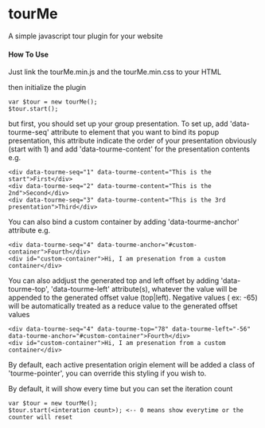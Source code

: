 # tourMe
A simple javascript tour plugin for your website

#### How To Use

Just link the tourMe.min.js and the tourMe.min.css to your HTML

then initialize the plugin

```
var $tour = new tourMe();
$tour.start();
```

but first, you should set up your group presentation. To set up, add 'data-tourme-seq' attribute to element that you want to bind its popup presentation, this attribute indicate the order of your presentation obviously (start with 1) and add 'data-tourme-content' for the presentation contents e.g.

```
<div data-tourme-seq="1" data-tourme-content="This is the start">First</div>
<div data-tourme-seq="2" data-tourme-content="This is the 2nd">Second</div>
<div data-tourme-seq="3" data-tourme-content="This is the 3rd presentation">Third</div>
```
You can also bind a custom container by adding 'data-tourme-anchor' attribute e.g.

```
<div data-tourme-seq="4" data-tourme-anchor="#custom-container">Fourth</div>
<div id="custom-container">Hi, I am presenation from a custom container</div>
```

You can also addjust the generated top and left offset by adding 'data-tourme-top', 'data-tourme-left' attribute(s), whatever the value will be appended to the generated offset value (top|left). Negative values ( ex: -65) will be automatically treated as a reduce value to the generated offset values
```
<div data-tourme-seq="4" data-tourme-top="78" data-tourme-left="-56" data-tourme-anchor="#custom-container">Fourth</div>
<div id="custom-container">Hi, I am presenation from a custom container</div>
```

By default, each active presentation origin element will be added a class of 'tourme-pointer', you can override this styling if you wish to.

By default, it will show every time but you can set the iteration count
```
var $tour = new tourMe();
$tour.start(<interation count>); <-- 0 means show everytime or the counter will reset
```